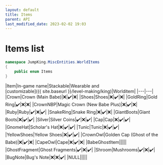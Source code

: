 ```yaml
---
layout: default
title: Items
parent: API
last_modified_date: 2023-02-02 19:03
---
```


# Items list

```cs
namespace JumpKing.MiscEntities.WorldItems
{
    public enum Items
}
```

|Item|In-game name|Stackable|Wearable and<br>[customizable]({{ site.baseurl }}/level-making/king)|Worlditem|
|---|---|
|Crown|Crown (Main Babe)|❌|✔️|❌|
|Shoes|Shoes|❌|✔️|❌|
|GoldRing|Gold Ring|✔️|❌|❌|
|CrownNBP|Magic Crown (New Babe Plus)|❌|✔️|❌|
|Ruby|Ruby|✔️|❌|✔️|
|SnakeRing|Snake Ring|❌|✔️|❌|
|GiantBoots|Giant Boots|❌|✔️|✔️|
|Silver|Silver Coins|✔️|❌|✔️|
|Cap|Cap|❌|✔️|✔️|
|GnomeHat|Scholar's Hat|❌|✔️|✔️|
|Tunic|Tunic|❌|✔️|✔️|
|YellowShoes|Yellow Shoes|❌|✔️|✔️|
|CrownOwl|Golden Cap (Ghost of the Babe)|❌|✔️|❌|
|CapeOwl|Cape|❌|✔️|❌|
|BabeGhostItem|||||
|GhostFragment|Ghost Fragments|✔️|❌|✔️|
|Shroom|Mushrooms|✔️|❌|✔️|
|BugNote|Bug's Note|❌|❌|✔️|
|NULL|||||